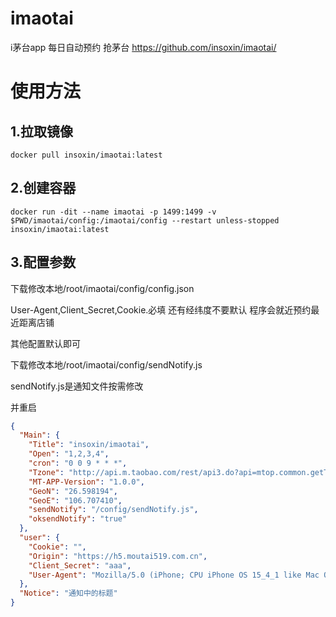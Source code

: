 # imaotai
i茅台app 每日自动预约 抢茅台
https://github.com/insoxin/imaotai/



# 使用方法
## 1.拉取镜像
```docker
docker pull insoxin/imaotai:latest
```
## 2.创建容器

```docker
docker run -dit --name imaotai -p 1499:1499 -v $PWD/imaotai/config:/imaotai/config --restart unless-stopped insoxin/imaotai:latest
```

## 3.配置参数

下载修改本地/root/imaotai/config/config.json

User-Agent,Client_Secret,Cookie.必填 还有经纬度不要默认 程序会就近预约最近距离店铺

其他配置默认即可

下载修改本地/root/imaotai/config/sendNotify.js 

sendNotify.js是通知文件按需修改

并重启

```json
{
  "Main": {
    "Title": "insoxin/imaotai",
    "Open": "1,2,3,4",
    "cron": "0 0 9 * * *",
    "Tzone": "http://api.m.taobao.com/rest/api3.do?api=mtop.common.getTimestamp",
    "MT-APP-Version": "1.0.0",
    "GeoN": "26.598194",
    "GeoE": "106.707410",
    "sendNotify": "/config/sendNotify.js",
    "oksendNotify": "true"
  },
  "user": {
    "Cookie": "",
    "Origin": "https://h5.moutai519.com.cn",
    "Client_Secret": "aaa",
    "User-Agent": "Mozilla/5.0 (iPhone; CPU iPhone OS 15_4_1 like Mac OS X) AppleWebKit/605.1.15 (KHTML, like Gecko) Mobile/15E148 moutaiapp/1.0.6 device-id/insoxin/imaotai"
  },
  "Notice": "通知中的标题"
}

```
